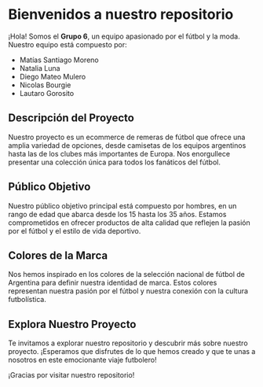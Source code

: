 # Bienvenidos a nuestro repositorio

¡Hola! Somos el **Grupo 6**, un equipo apasionado por el fútbol y la moda. Nuestro equipo está compuesto por:

- Matías Santiago Moreno
- Natalia Luna
- Diego Mateo Mulero
- Nicolas Bourgie
- Lautaro Gorosito

## Descripción del Proyecto

Nuestro proyecto es un ecommerce de remeras de fútbol que ofrece una amplia variedad de opciones, desde camisetas de los equipos argentinos hasta las de los clubes más importantes de Europa. Nos enorgullece presentar una colección única para todos los fanáticos del fútbol.

## Público Objetivo

Nuestro público objetivo principal está compuesto por hombres, en un rango de edad que abarca desde los 15 hasta los 35 años. Estamos comprometidos en ofrecer productos de alta calidad que reflejen la pasión por el fútbol y el estilo de vida deportivo.

## Colores de la Marca

Nos hemos inspirado en los colores de la selección nacional de fútbol de Argentina para definir nuestra identidad de marca. Estos colores representan nuestra pasión por el fútbol y nuestra conexión con la cultura futbolística.

## Explora Nuestro Proyecto

Te invitamos a explorar nuestro repositorio y descubrir más sobre nuestro proyecto. ¡Esperamos que disfrutes de lo que hemos creado y que te unas a nosotros en este emocionante viaje futbolero!

¡Gracias por visitar nuestro repositorio!
